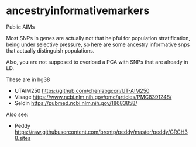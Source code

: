 # ancestryinformativemarkers
Public AIMs

Most SNPs in genes are actually not that helpful for population stratification, being under selective pressure, so here are some ancestry informative snps that actually distinguish populations.

Also, you are not supposed to overload a PCA with SNPs that are already in LD.

These are in hg38

- UTAIM250 https://github.com/chenlabgccri/UT-AIM250
- Visage https://www.ncbi.nlm.nih.gov/pmc/articles/PMC8391248/
- Seldin https://pubmed.ncbi.nlm.nih.gov/18683858/

Also see:
- Peddy https://raw.githubusercontent.com/brentp/peddy/master/peddy/GRCH38.sites
